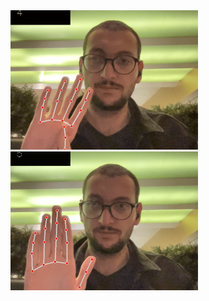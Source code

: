 <img src="https://github.com/turgay2317/opencv-python-examples/blob/main/Example%209%20-%20%20Hand%20Detection%20and%20Finger%20Counting/Results/ss-1.png?raw=true" width="300px">
<img src="https://github.com/turgay2317/opencv-python-examples/blob/main/Example%209%20-%20%20Hand%20Detection%20and%20Finger%20Counting/Results/ss-2.png?raw=true" width="300px">
